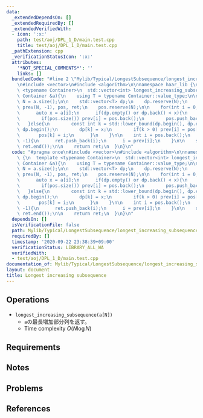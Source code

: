 ```yaml
---
data:
  _extendedDependsOn: []
  _extendedRequiredBy: []
  _extendedVerifiedWith:
  - icon: ':x:'
    path: test/aoj/DPL_1_D/main.test.cpp
    title: test/aoj/DPL_1_D/main.test.cpp
  _pathExtension: cpp
  _verificationStatusIcon: ':x:'
  attributes:
    '*NOT_SPECIAL_COMMENTS*': ''
    links: []
  bundledCode: "#line 2 \"Mylib/Typical/LongestSubsequence/longest_increasing_subsequence.cpp\"\
    \n#include <vector>\n#include <algorithm>\n\nnamespace haar_lib {\n  template\
    \ <typename Container>\n  std::vector<int> longest_increasing_subsequence(const\
    \ Container &a){\n    using T = typename Container::value_type;\n\n    const int\
    \ N = a.size();\n\n    std::vector<T> dp;\n    dp.reserve(N);\n    std::vector<int>\
    \ prev(N, -1), pos, ret;\n    pos.reserve(N);\n\n    for(int i = 0; i < N; ++i){\n\
    \      auto x = a[i];\n      if(dp.empty() or dp.back() < x){\n        dp.push_back(x);\n\
    \        if(pos.size()) prev[i] = pos.back();\n        pos.push_back(i);\n   \
    \   }else{\n        const int k = std::lower_bound(dp.begin(), dp.end(), x) -\
    \ dp.begin();\n        dp[k] = x;\n        if(k > 0) prev[i] = pos[k - 1];\n \
    \       pos[k] = i;\n      }\n    }\n\n    int i = pos.back();\n    while(i !=\
    \ -1){\n      ret.push_back(i);\n      i = prev[i];\n    }\n\n    std::reverse(ret.begin(),\
    \ ret.end());\n\n    return ret;\n  }\n}\n"
  code: "#pragma once\n#include <vector>\n#include <algorithm>\n\nnamespace haar_lib\
    \ {\n  template <typename Container>\n  std::vector<int> longest_increasing_subsequence(const\
    \ Container &a){\n    using T = typename Container::value_type;\n\n    const int\
    \ N = a.size();\n\n    std::vector<T> dp;\n    dp.reserve(N);\n    std::vector<int>\
    \ prev(N, -1), pos, ret;\n    pos.reserve(N);\n\n    for(int i = 0; i < N; ++i){\n\
    \      auto x = a[i];\n      if(dp.empty() or dp.back() < x){\n        dp.push_back(x);\n\
    \        if(pos.size()) prev[i] = pos.back();\n        pos.push_back(i);\n   \
    \   }else{\n        const int k = std::lower_bound(dp.begin(), dp.end(), x) -\
    \ dp.begin();\n        dp[k] = x;\n        if(k > 0) prev[i] = pos[k - 1];\n \
    \       pos[k] = i;\n      }\n    }\n\n    int i = pos.back();\n    while(i !=\
    \ -1){\n      ret.push_back(i);\n      i = prev[i];\n    }\n\n    std::reverse(ret.begin(),\
    \ ret.end());\n\n    return ret;\n  }\n}\n"
  dependsOn: []
  isVerificationFile: false
  path: Mylib/Typical/LongestSubsequence/longest_increasing_subsequence.cpp
  requiredBy: []
  timestamp: '2020-09-22 23:38:39+09:00'
  verificationStatus: LIBRARY_ALL_WA
  verifiedWith:
  - test/aoj/DPL_1_D/main.test.cpp
documentation_of: Mylib/Typical/LongestSubsequence/longest_increasing_subsequence.cpp
layout: document
title: Longest increasing subsequence
---
```


## Operations

- `longest_increasing_subsequence(a[N])`
	- `a`の最長増加部分列を返す。
	- Time complexity $O(N \log N)$

## Requirements

## Notes

## Problems

## References
